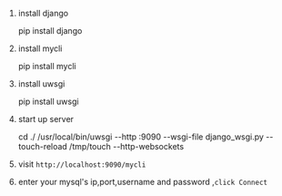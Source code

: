 
1. install django

    pip install django
2. install mycli

    pip install mycli
3. install uwsgi

    pip install uwsgi
4. start up server

    cd ./
    /usr/local/bin/uwsgi --http :9090 --wsgi-file django_wsgi.py --touch-reload /tmp/touch --http-websockets
5. visit `http://localhost:9090/mycli`
6. enter your mysql's ip,port,username and password ,`click Connect`